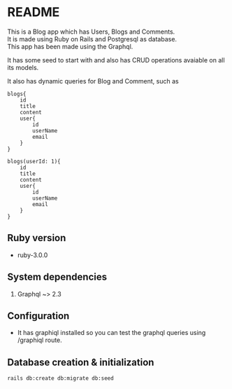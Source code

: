 # README

This is a Blog app which has Users, Blogs and Comments. <br>
It is made using Ruby on Rails and Postgresql as database. <br>
This app has been made using the Graphql.

It has some seed to start with and also has CRUD operations avaiable on all its models.

It also has dynamic queries for Blog and Comment, such as

```
blogs{
    id
    title
    content
    user{
        id
        userName
        email
    }
}

blogs(userId: 1){
    id
    title
    content
    user{
        id
        userName
        email
    }
}
```

## Ruby version

- ruby-3.0.0

## System dependencies

1. Graphql ~> 2.3

## Configuration

- It has graphiql installed so you can test the graphql queries using /graphiql route.

## Database creation & initialization

```
rails db:create db:migrate db:seed
```
